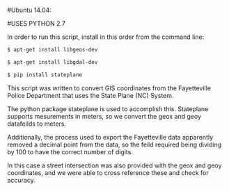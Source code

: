 #Ubuntu 14.04:

#USES PYTHON 2.7

In order to run this script, install in this order from the command line:

```bash
$ apt-get install libgeos-dev

$ apt-get install libgdal-dev

$ pip install stateplane
```

This script was written to convert GIS coordinates from the Fayetteville Police Department that uses the State Plane (NC) System.

The python package stateplane is used to accomplish this. Stateplane supports mesurements in meters, so we convert the geox and geoy datafeilds to meters.

Additionally, the process used to export the Fayetteville data apparently removed a decimal point from the data, so the feild required being dividing by 100 to have the correct number of digits.

In this case a street intersection was also provided with the geox and geoy coordinates, and we were able to cross reference these and check for accuracy.
